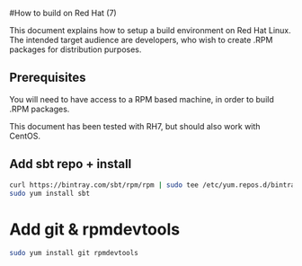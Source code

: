 #How to build on Red Hat (7)

This document explains how to setup a build environment on Red Hat Linux. The intended target audience are developers, who wish to create .RPM packages for distribution purposes.


## Prerequisites

You will need to have access to a RPM based machine, in order to build .RPM packages.

This document has been tested with RH7, but should also work with CentOS.


## Add sbt repo + install
```bash
curl https://bintray.com/sbt/rpm/rpm | sudo tee /etc/yum.repos.d/bintray-sbt-rpm.repo
sudo yum install sbt
```

# Add git & rpmdevtools

```bash
sudo yum install git rpmdevtools
```



